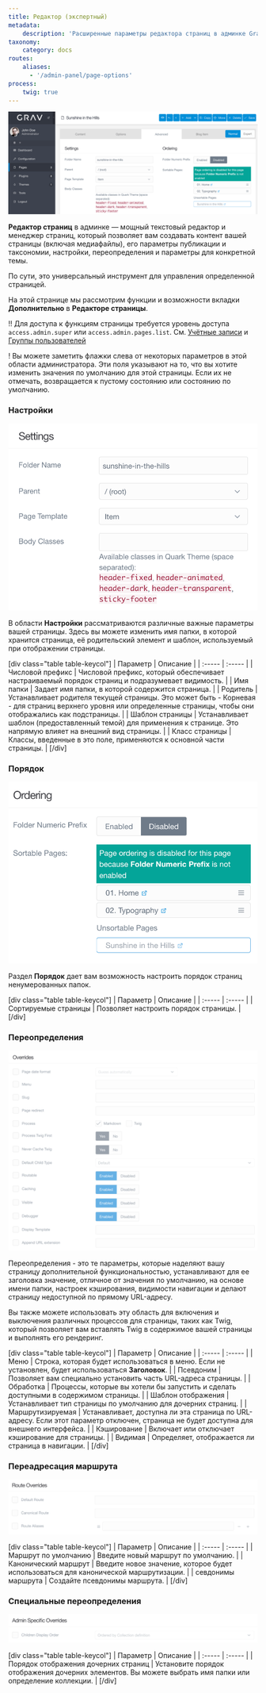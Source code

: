 ```yaml
---
title: Редактор (экспертный)
metadata:
    description: 'Расширенные параметры редактора страниц в админке Grav CMS.'
taxonomy:
    category: docs
routes:
    aliases:
      - '/admin-panel/page-options'
process:
    twig: true
---
```


![Редактор страниц](page-advanced.png?width=2528&classes=shadow)

**Редактор страниц** в админке — мощный текстовый редактор и менеджер страниц, который позволяет вам создавать контент вашей страницы (включая медиафайлы), его параметры публикации и таксономии, настройки, переопределения и параметры для конкретной темы.

По сути, это универсальный инструмент для управления определенной страницей.

На этой странице мы рассмотрим функции и возможности вкладки **Дополнительно** в **Редакторе страницы**.

!! Для доступа к функциям страницы требуется уровень доступа `access.admin.super` или `access.admin.pages.list`. См. [Учётные записи](/admin-panel/accounts/users) и [Группы пользователей](/admin-panel/accounts/groups)

! Вы можете заметить флажки слева от некоторых параметров в этой области администратора. Эти поля указывают на то, что вы хотите изменить значения по умолчанию для этой страницы. Если их не отмечать, возвращается к пустому состоянию или состоянию по умолчанию.

### Настройки

![Редактор страниц](page-advanced-settings.png?width=974&classes=shadow)

В области **Настройки** рассматриваются различные важные параметры вашей страницы. Здесь вы можете изменить имя папки, в которой хранится страница, её родительский элемент и шаблон, используемый при отображении страницы.

[div class="table table-keycol"]
| Параметр         | Описание                                                                                                                                                            |
| :-----           | :-----                                                                                                                                                              |
| Числовой префикс | Числовой префикс, который обеспечивает настраиваемый порядок страниц и подразумевает видимость.                                                                     |
| Имя папки        | Задает имя папки, в которой содержится страница.                                                                                                                    |
| Родитель         | Устанавливает родителя текущей страницы. Это может быть - Корневая - для страниц верхнего уровня или определенные страницы, чтобы они отображались как подстраницы. |
| Шаблон страницы  | Устанавливает шаблон (предоставленный темой) для применения к странице. Это напрямую влияет на внешний вид страницы.                                                |
| Класс страницы   | Классы, введенные в это поле, применяются к основной части страницы.                                                                                                |
[/div]

### Порядок

![Редактор страниц](page-advanced-ordering.png?width=940&classes=shadow)

Раздел **Порядок** дает вам возможность настроить порядок страниц ненумерованных папок.

[div class="table table-keycol"]
| Параметр             | Описание                                                                       |
| :-----               | :-----                                                                         |
| Сортируемые страницы | Позволяет настроить порядок страницы.                                          |
[/div]

### Переопределения

![Редактор страниц](page-advanced-overrides.png?width=1946&classes=shadow)

Переопределения - это те параметры, которые наделяют вашу страницу дополнительной функциональностью, устанавливают для ее заголовка значение, отличное от значения по умолчанию, на основе имени папки, настроек кэширования, видимости навигации и делают страницу недоступной по прямому URL-адресу.

Вы также можете использовать эту область для включения и выключения различных процессов для страницы, таких как Twig, который позволяет вам вставлять Twig в содержимое вашей страницы и выполнять его рендеринг.

[div class="table table-keycol"]
| Параметр           | Описание                                                                                                                                |
| :-----             | :-----                                                                                                                                  |
| Меню               | Строка, которая будет использоваться в меню. Если не установлен, будет использоваться <b>Заголовок</b>.                                 |
| Псевдоним          | Позволяет вам специально установить часть URL-адреса страницы.                                                                          |
| Обработка          | Процессы, которые вы хотели бы запустить и сделать доступными в содержимом страницы.                                                    |
| Шаблон отображения | Устанавливает тип страницы по умолчанию для дочерних страниц.                                                                           |
| Маршрутизируемая   | Устанавливает, доступна ли эта страница по URL-адресу. Если этот параметр отключен, страница не будет доступна для внешнего интерфейса. |
| Кэширование        | Включает или отключает кэширование для страницы.                                                                                        |
| Видимая            | Определяет, отображается ли страница в навигации.                                                                                       |
[/div]

### Переадресация маршрута

![Редактор страниц](page-advanced-route.png?width=940&classes=shadow)

[div class="table table-keycol"]
| Параметр             | Описание                                                                             |
| :-----               | :-----                                                                               |
| Маршрут по умолчанию | Введите новый маршрут по умолчанию.                                                  |
| Канонический маршрут | Введите новое значение, которое будет использоваться для канонической маршрутизации. |
| севдонимы маршрута   | Создайте псевдонимы маршрута.                                                        |
[/div]

### Специальные переопределения

![Редактор страниц](page-advanced-admin.png?width=1946&classes=shadow)

[div class="table table-keycol"]
| Параметр                             | Описание                                                                                                  |
| :-----                               | :-----                                                                                                    |
| Порядок отображения дочерних страниц | Установите порядок отображения дочерних элементов. Вы можете выбрать имя папки или определение коллекции. |
[/div]
